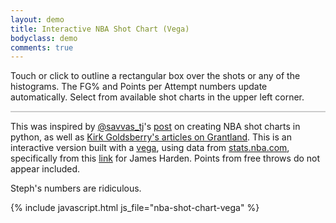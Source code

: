 ```yaml
---
layout: demo
title: Interactive NBA Shot Chart (Vega)
bodyclass: demo
comments: true
---
```


Touch or click to outline a rectangular box over the shots or any of
the histograms. The FG% and Points per Attempt numbers update
automatically. Select from available shot charts in the upper left corner.

<div id="shot-chart-player-select"></div>
<div id="shot-chart" style="border: 1px solid #ccc;"></div>
<p></p>

This was inspired by [@savvas_tj](https://twitter.com/savvas_tj)'s
[post](http://savvastjortjoglou.com/nba-shot-sharts.html#Plotting-the-Shot-Chart-Data)
on creating NBA shot charts in python, as well as [Kirk Goldsberry's articles on Grantland](https://grantland.com/the-triangle/golden-state-warriors-illustrated/).
This is an interactive version built with a
[vega](http://vega.github.io/vega/), using data from
[stats.nba.com](http://stats.nba.com), specifically from this
[link](http://stats.nba.com/stats/shotchartdetail?CFID=33&CFPARAMS=2014-15&ContextFilter=&ContextMeasure=FGA&DateFrom=&DateTo=&GameID=&GameSegment=&LastNGames=0&LeagueID=00&Location=&MeasureType=Base&Month=0&OpponentTeamID=0&Outcome=&PaceAdjust=N&PerMode=PerGame&Period=0&PlayerID=201935&PlusMinus=N&Position=&Rank=N&RookieYear=&Season=2014-15&SeasonSegment=&SeasonType=Regular+Season&TeamID=0&VsConference=&VsDivision=&mode=Advanced&showDetails=0&showShots=1&showZones=0)
for James Harden. Points from free throws do not appear included.

Steph's numbers are ridiculous.

{% include javascript.html js_file="nba-shot-chart-vega" %}
